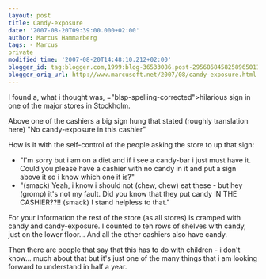 ```yaml
---
layout: post
title: Candy-exposure
date: '2007-08-20T09:39:00.000+02:00'
author: Marcus Hammarberg
tags: - Marcus
private
modified_time: '2007-08-20T14:48:10.212+02:00'
blogger_id: tag:blogger.com,1999:blog-36533086.post-2956868458258965011
blogger_orig_url: http://www.marcusoft.net/2007/08/candy-exposure.html
---
```


I found a, what i thought was, <span>="blsp-spelling-corrected">hilarious</span> sign in one of the
major stores in Stockholm.

Above one of the cashiers a big sign hung that stated (roughly
translation here) "No candy-exposure in this cashier"

How is it with the self-control of the people asking the store to up
that sign:

-   "I'm sorry but i am on a diet and if i see a candy-bar i just must
    have it. Could you please have a cashier with no candy in it and put
    a sign above it so i know which one it is?"
-   "(smack) Yeah, i know i should not (chew, chew) eat these - but hey
    (<span>gromp</span>) it's not my fault. Did you
    know that they put candy IN THE CASHIER??!! (smack) I stand helpless
    to that."

For your information the rest of the store (as all stores) is cramped
with candy and candy-exposure. I counted to ten rows of shelves with
candy, just on the lower floor... And all the other cashiers also have
candy.

Then there are people that say that this has to do with children - i
don't know... much about that but it's just one of the many things that
i am looking forward to understand in half a year.
